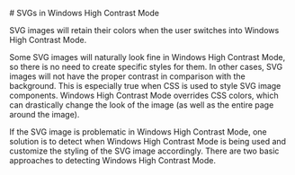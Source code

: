 # SVGs in Windows High Contrast Mode

SVG images will retain their colors when the user switches into Windows High Contrast Mode.

Some SVG images will naturally look fine in Windows High Contrast Mode, so there is no need to create specific styles for them. In other cases, SVG images will not have the proper contrast in comparison with the background. This is especially true when CSS is used to style SVG image components. Windows High Contrast Mode overrides CSS colors, which can drastically change the look of the image (as well as the entire page around the image).

If the SVG image is problematic in Windows High Contrast Mode, one solution is to detect when Windows High Contrast Mode is being used and customize the styling of the SVG image accordingly. There are two basic approaches to detecting Windows High Contrast Mode.